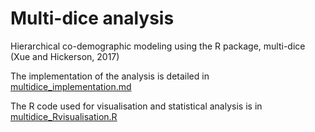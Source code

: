 # Multi-dice analysis

Hierarchical co-demographic modeling using the R package, multi-dice (Xue and Hickerson, 2017)


The implementation of the analysis is detailed in [multidice_implementation.md](multidice_implementation.md)

The R code used for visualisation and statistical analysis is in [multidice_Rvisualisation.R](multidice_Rvisualisation.R)
